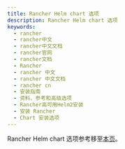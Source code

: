 ```yaml
---
title: Rancher Helm chart 选项
description: Rancher Helm chart 选项
keywords:
  - rancher
  - rancher中文
  - rancher中文文档
  - rancher官网
  - rancher文档
  - Rancher
  - rancher 中文
  - rancher 中文文档
  - rancher cn
  - 安装指南
  - 资料、参考和高级选项
  - Rancher高可用Helm2安装
  - 安装 Rancher
  - Chart 安装选项
---
```


Rancher Helm chart 选项参考移至[本页](/docs/rancher2/installation_new/resources/chart-options/_index)。
